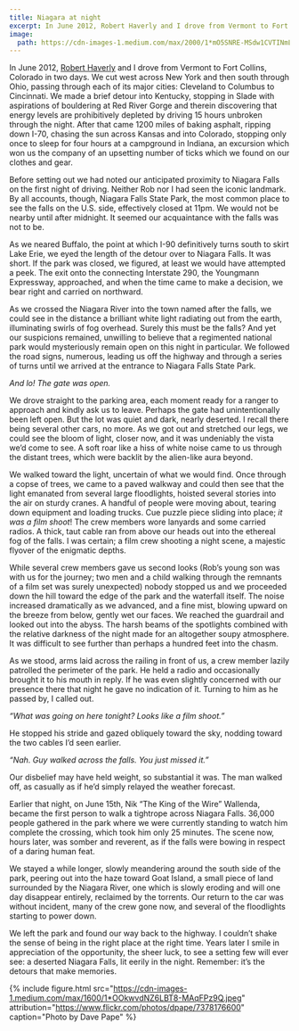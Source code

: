 ```yaml
---
title: Niagara at night
excerpt: In June 2012, Robert Haverly and I drove from Vermont to Fort Collins, Colorado in two days.
image:
  path: https://cdn-images-1.medium.com/max/2000/1*mO5SNRE-MSdw1CVTINmLEQ.jpeg
---
```


In June 2012, [Robert Haverly](http://roberthaverly.com/) and I drove from Vermont to Fort Collins, Colorado in two days. We cut west across New York and then south through Ohio, passing through each of its major cities: Cleveland to Columbus to Cincinnati. We made a brief detour into Kentucky, stopping in Slade with aspirations of bouldering at Red River Gorge and therein discovering that energy levels are prohibitively depleted by driving 15 hours unbroken through the night. After that came 1200 miles of baking asphalt, ripping down I-70, chasing the sun across Kansas and into Colorado, stopping only once to sleep for four hours at a campground in Indiana, an excursion which won us the company of an upsetting number of ticks which we found on our clothes and gear.

Before setting out we had noted our anticipated proximity to Niagara Falls on the first night of driving. Neither Rob nor I had seen the iconic landmark. By all accounts, though, Niagara Falls State Park, the most common place to see the falls on the U.S. side, effectively closed at 11pm. We would not be nearby until after midnight. It seemed our acquaintance with the falls was not to be.

As we neared Buffalo, the point at which I-90 definitively turns south to skirt Lake Erie, we eyed the length of the detour over to Niagara Falls. It was short. If the park was closed, we figured, at least we would have attempted a peek. The exit onto the connecting Interstate 290, the Youngmann Expressway, approached, and when the time came to make a decision, we bear right and carried on
northward.

As we crossed the Niagara River into the town named after the falls, we could see in the distance a brilliant white light radiating out from the earth, illuminating swirls of fog overhead. Surely this must be the falls? And yet our suspicions remained, unwilling to believe that a regimented national park would mysteriously remain open on this night in particular. We followed the road signs, numerous, leading us off the highway and through a series of turns until we arrived at the entrance to Niagara Falls State Park.

*And lo! The gate was open.*

We drove straight to the parking area, each moment ready for a ranger to approach and kindly ask us to leave. Perhaps the gate had unintentionally been left open. But the lot was quiet and dark, nearly deserted. I recall there being several other cars, no more. As we got out and stretched our legs, we could see the bloom of light, closer now, and it was undeniably the vista we’d come to see. A soft roar like a hiss of white noise came to us through the distant trees, which were backlit by the alien-like aura beyond.

We walked toward the light, uncertain of what we would find. Once through a copse of trees, we came to a paved walkway and could then see that the light emanated from several large floodlights, hoisted several stories into the air on sturdy cranes. A handful of people were moving about, tearing down equipment and loading trucks. Cue puzzle piece sliding into place; *it was a film shoot*! The crew members wore lanyards and some carried radios. A thick, taut cable ran from above our heads out into the ethereal fog of the falls. I was certain; a film crew shooting a night scene, a majestic flyover of the enigmatic depths.

While several crew members gave us second looks (Rob’s young son was with us for the journey; two men and a child walking through the remnants of a film set was surely unexpected) nobody stopped us and we proceeded down the hill toward the edge of the park and the waterfall itself. The noise increased dramatically as we advanced, and a fine mist, blowing upward on the breeze from below, gently wet our faces. We reached the guardrail and looked out into the abyss. The harsh beams of the spotlights combined with the relative darkness of the night made for an altogether soupy atmosphere. It was difficult to see further than perhaps a hundred feet into the chasm.

As we stood, arms laid across the railing in front of us, a crew member lazily patrolled the perimeter of the park. He held a radio and occasionally brought it to his mouth in reply. If he was even slightly concerned with our presence there that night he gave no indication of it. Turning to him as he passed by, I called out.

*“What was going on here tonight? Looks like a film shoot.”*

He stopped his stride and gazed obliquely toward the sky, nodding toward the two cables I’d seen earlier.

*“Nah. Guy walked across the falls. You just missed it.”*

Our disbelief may have held weight, so substantial it was. The man walked off, as casually as if he’d simply relayed the weather forecast.

Earlier that night, on June 15th, Nik “The King of the Wire” Wallenda, became the first person to walk a tightrope across Niagara Falls. 36,000 people gathered in the park where we were currently standing to watch him complete the crossing, which took him only 25 minutes. The scene now, hours later, was somber and reverent, as if the falls were bowing in respect of a daring human feat.

We stayed a while longer, slowly meandering around the south side of the park, peering out into the haze toward Goat Island, a small piece of land surrounded by the Niagara River, one which is slowly eroding and will one day disappear entirely, reclaimed by the torrents. Our return to the car was without incident, many of the crew gone now, and several of the floodlights starting to power
down.

We left the park and found our way back to the highway. I couldn’t shake the sense of being in the right place at the right time. Years later I smile in appreciation of the opportunity, the sheer luck, to see a setting few will ever see: a deserted Niagara Falls, lit eerily in the night. Remember: it’s the detours that make memories.

{%
  include figure.html
    src="https://cdn-images-1.medium.com/max/1600/1*OOkwvdNZ6LBT8-MAqFPz9Q.jpeg"
    attribution="https://www.flickr.com/photos/dpape/7378176600"
    caption="Photo by Dave Pape"
%}
